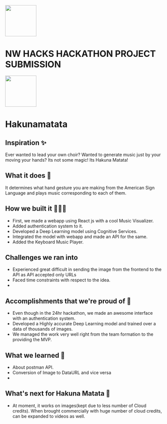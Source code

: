 <img width="100px" src="">

# NW HACKS HACKATHON PROJECT SUBMISSION
<img width="100px" src="https://nwhacks-3cdee.web.app/static/media/logo.fd5382c5.png">

# Hakunamatata 

## Inspiration ✨
Ever wanted to lead your own choir? Wanted to generate music just by your moving your hands?
Its not some magic! Its Hakuna Matata! 

## What it does 🧐
It determines what hand gesture you are making from the American Sign Language and plays music corresponding to each of them.

## How we built it 👨🏻‍💻
- First, we made a webapp using React js with a cool Music Visualizer.
- Added authentication system to it.
- Developed a Deep Learning model using Cognitive Services.
- Integrated the model with webapp and made an API for the same.
- Added the Keyboard Music Player.

## Challenges we ran into 
- Experienced great difficult in sending the image from the frontend to the API as API accepted only URLs 
- Faced time constraints with respect to the idea.
- 
## Accomplishments that we're proud of 🎯
- Even though in the 24hr hackathon, we made an awesome interface with an authentication system.
- Developed a Highly accurate Deep Learning model and trained over a data of thousands of images.
- We managed the work very well right from the team formation to the providing the MVP.


## What we learned 🧠
- About postman API.
- Conversion of Image to DataURL and vice versa
- 

## What's next for Hakuna Matata 🚀
- At moment, it works on images(kept due to less number of Cloud credits). When brought commercially with huge number of cloud credits, can be expanded to videos as well.
